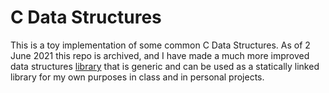 # C Data Structures

This is a toy implementation of some common C Data Structures. As of 2 June 2021 this repo is archived, and I have made a much more improved data structures [library](https://github.com/ntuckertriplet/libdatastructures) that is generic and can be used as a statically linked library for my own purposes in class and in personal projects.
